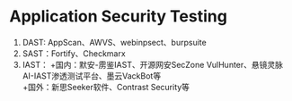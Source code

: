 # Application Security Testing #  
1. DAST: AppScan、AWVS、webinpsect、burpsuite  
2. SAST：Fortify、Checkmarx  
3. IAST：
  +国内：默安-雳鉴IAST、开源网安SecZone VulHunter、悬镜灵脉 AI-IAST渗透测试平台、墨云VackBot等  
  +国外：新思Seeker软件、Contrast Security等  
